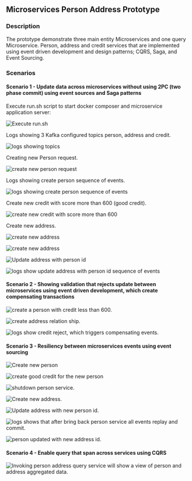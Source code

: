 ## Microservices Person Address Prototype

### Description

The prototype demonstrate three main entity Microservices and one query Microservice. Person, address and credit services that are implemented using event driven development and design patterns; CQRS, Saga, and Event Sourcing.

### Scenarios

#### Scenario 1 - Update data across microservices without using 2PC (two phase commit) using event sources and Saga patterns

Execute run.sh script to start docker composer and microservice application server:

![Execute run.sh](https://raw.githubusercontent.com/oelprince/microservices/master/person-address-parent/screenshots/screenshot1.png "Execute run.sh")

Logs showing 3 Kafka configured topics person, address and credit.

![logs showing topics](https://raw.githubusercontent.com/oelprince/microservices/master/person-address-parent/screenshots/screenshot2.png "Logs showing 3 topics person, address, credit.")

Creating new Person request.

![create new person request](https://raw.githubusercontent.com/oelprince/microservices/master/person-address-parent/screenshots/screenshot3.png "Creating new Person request.")

Logs showing create person sequence of events.

![logs showing create person sequence of events](https://raw.githubusercontent.com/oelprince/microservices/master/person-address-parent/screenshots/screenshot4.png "Logs showing create person sequence of events.")

Create new credit with score more than 600 (good credit).

![create new credit with score more than 600](https://raw.githubusercontent.com/oelprince/microservices/master/person-address-parent/screenshots/screenshot5.png "Create new credit with score more than 600.")

Create new address.

![create new address](https://raw.githubusercontent.com/oelprince/microservices/master/person-address-parent/screenshots/screenshot6.png "Create new address.")

![create new address](https://raw.githubusercontent.com/oelprince/microservices/master/person-address-parent/screenshots/screenshot7.png "Create new address.")

![Update address with person id](https://raw.githubusercontent.com/oelprince/microservices/master/person-address-parent/screenshots/screenshot8.png "Update the new address with person id.")

![logs show update address with person id sequence of events](https://raw.githubusercontent.com/oelprince/microservices/master/person-address-parent/screenshots/screenshot9.png "Logs show update address with person id sequence of events.")


#### Scenario 2 - Showing validation that rejects update between microservices using event driven development, which create compensating transactions

![create a person with credit less than 600.](https://raw.githubusercontent.com/oelprince/microservices/master/person-address-parent/screenshots/screenshot10.png "Create a person with credit less than 600")

![create address relation ship.](https://raw.githubusercontent.com/oelprince/microservices/master/person-address-parent/screenshots/screenshot11.png "Create address relation ship.")

![logs show credit reject, which triggers compensating events.](https://raw.githubusercontent.com/oelprince/microservices/master/person-address-parent/screenshots/screenshot12.png "Logs show credit reject, which triggers compensating events.")


#### Scenario 3 - Resiliency between microservices events using event sourcing

![Create new person](https://raw.githubusercontent.com/oelprince/microservices/master/person-address-parent/screenshots/screenshot13.png "Create new person.")

![create good credit for the new person](https://raw.githubusercontent.com/oelprince/microservices/master/person-address-parent/screenshots/screenshot14.png "Create good credit for the new person.")

![shutdown person service.](https://raw.githubusercontent.com/oelprince/microservices/master/person-address-parent/screenshots/screenshot15.png "Shutdown person service.")

![Create new address.](https://raw.githubusercontent.com/oelprince/microservices/master/person-address-parent/screenshots/screenshot16.png "Create new address.")

![Update address with new person id.](https://raw.githubusercontent.com/oelprince/microservices/master/person-address-parent/screenshots/screenshot17.png "Update address with new person id.")

![logs shows that after bring back person service all events replay and commit.](https://raw.githubusercontent.com/oelprince/microservices/master/person-address-parent/screenshots/screenshot18.png "logs shows that after bring back person service all events replay and commit.")

![person updated with new address id.](https://raw.githubusercontent.com/oelprince/microservices/master/person-address-parent/screenshots/screenshot19.png "person updated with new address id.")


#### Scenario 4 - Enable query that span across services using CQRS

![Invoking person address query service will show a view of person and address aggregated data.](https://raw.githubusercontent.com/oelprince/microservices/master/person-address-parent/screenshots/screenshot20.png "Invoking person address query service will show a view of person and address aggregated data")

